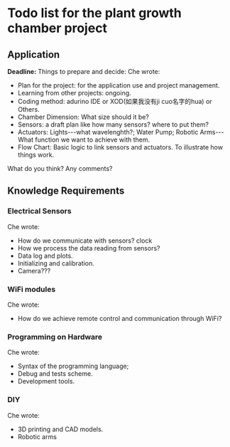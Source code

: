 # Todo list for the plant growth chamber project

## Application
  **Deadline:**
Things to prepare and decide:
Che wrote: 
* Plan for the project: for the application use and project management.
* Learning from other projects: ongoing.
* Coding method: adurino IDE or XOD(如果我没有ji cuo名字的hua) or Others.
* Chamber Dimension: What size should it be?
* Sensors: a draft plan like how many sensors? where to put them?
* Actuators: Lights---what wavelenghth?; Water Pump; Robotic Arms---What function we want to achieve with them.
* Flow Chart: Basic logic to link sensors and actuators. To illustrate how things work.

What do you think? Any comments?

## Knowledge Requirements
### Electrical Sensors
Che wrote: 
* How do we communicate with sensors? clock
* How we process the data reading from sensors?
* Data log and plots.
* Initializing and calibration.
* Camera???

### WiFi modules
  Che wrote:
* How do we achieve remote control and communication through WiFi?
  
### Programming on Hardware
Che wrote:  
* Syntax of the programming language;
* Debug and tests scheme.
* Development tools.

### DIY
Che wrote:
* 3D printing and CAD models.
* Robotic arms
